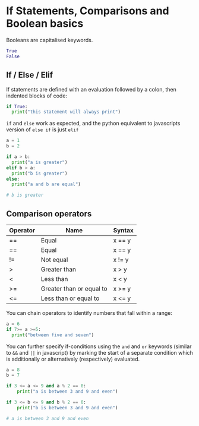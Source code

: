 # If Statements, Comparisons and Boolean basics

Booleans are capitalised keywords.
```python
True
False
```
## If / Else / Elif

If statements are defined with an evaluation followed by a colon, then indented blocks of code:
```python
if True:
  print("this statement will always print")
```

`if` and `else` work as expected, and the python equivalent to javascripts version of `else if` is just `elif`
```python
a = 1
b = 2

if a > b:
  print("a is greater")
elif b > a:
  print("b is greater")
else:
  print("a and b are equal")

# b is greater
```

## Comparison operators

| Operator | Name  | Syntax |
| -------- | ----  | ------ |
| ==	| Equal | x == y |
| ==	| Equal |	x == y |
| !=	| Not equal	| x != y	|
| >	| Greater than	| x > y	|
| <	| Less than	 | x < y |
|>=	| Greater than or equal to	| x >= y |
|<=	| Less than or equal to	| x <= y |


You can chain operators to identify numbers that fall within a range:

```python
a = 6
if 7>= a >=5:
  print("between five and seven")
```

You can further specify if-conditions using the `and` and `or` keywords (similar to `&&` and `||` in javascript) by marking the start of a separate condition which is additionally or alternatively (respectively) evaluated.

```python
a = 8
b = 7

if 3 <= a <= 9 and a % 2 == 0:
    print("a is between 3 and 9 and even")

if 3 <= b <= 9 and b % 2 == 0:
    print("b is between 3 and 9 and even")

# a is between 3 and 9 and even
```
